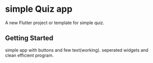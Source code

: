 # simple Quiz app

A new Flutter project or template for simple quiz.

## Getting Started
simple app with buttons and few text(working). seperated widgets and clean efficient program.
